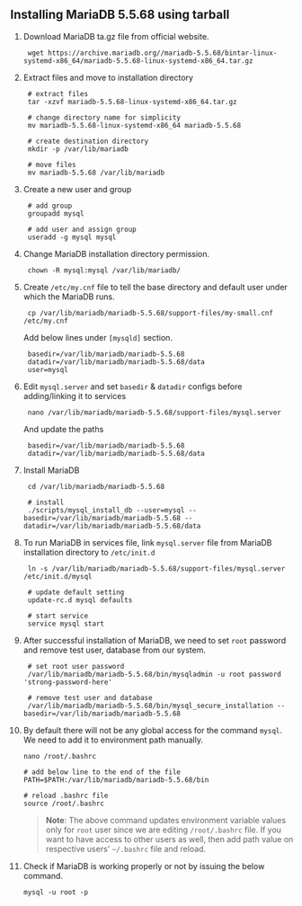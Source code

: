 ## Installing MariaDB 5.5.68 using tarball

1. Download MariaDB ta.gz file from official website.

        wget https://archive.mariadb.org//mariadb-5.5.68/bintar-linux-systemd-x86_64/mariadb-5.5.68-linux-systemd-x86_64.tar.gz

2. Extract files and move to installation directory

        # extract files
        tar -xzvf mariadb-5.5.68-linux-systemd-x86_64.tar.gz

        # change directory name for simplicity
        mv mariadb-5.5.68-linux-systemd-x86_64 mariadb-5.5.68

        # create destination directory
        mkdir -p /var/lib/mariadb

        # move files
        mv mariadb-5.5.68 /var/lib/mariadb

3. Create a new user and group

        # add group
        groupadd mysql

        # add user and assign group
        useradd -g mysql mysql

4. Change MariaDB installation directory permission.

        chown -R mysql:mysql /var/lib/mariadb/

5. Create `/etc/my.cnf` file to tell the base directory and default user under which the MariaDB runs.

        cp /var/lib/mariadb/mariadb-5.5.68/support-files/my-small.cnf /etc/my.cnf

    Add below lines under `[mysqld]` section.

        basedir=/var/lib/mariadb/mariadb-5.5.68
        datadir=/var/lib/mariadb/mariadb-5.5.68/data
        user=mysql

6. Edit `mysql.server` and set `basedir` & `datadir` configs before adding/linking it to services

        nano /var/lib/mariadb/mariadb-5.5.68/support-files/mysql.server

    And update the paths

        basedir=/var/lib/mariadb/mariadb-5.5.68
        datadir=/var/lib/mariadb/mariadb-5.5.68/data


7. Install MariaDB

        cd /var/lib/mariadb/mariadb-5.5.68

        # install 
        ./scripts/mysql_install_db --user=mysql --basedir=/var/lib/mariadb/mariadb-5.5.68 --datadir=/var/lib/mariadb/mariadb-5.5.68/data

8. To run MariaDB in services file, link `mysql.server` file from MariaDB installation directory to `/etc/init.d`

        ln -s /var/lib/mariadb/mariadb-5.5.68/support-files/mysql.server /etc/init.d/mysql

        # update default setting
        update-rc.d mysql defaults

        # start service
        service mysql start

9. After successful installation of MariaDB, we need to set `root` password and remove test user, database from our system.

        # set root user password
        /var/lib/mariadb/mariadb-5.5.68/bin/mysqladmin -u root password 'strong-password-here'

        # remove test user and database
        /var/lib/mariadb/mariadb-5.5.68/bin/mysql_secure_installation --basedir=/var/lib/mariadb/mariadb-5.5.68

10. By default there will not be any global access for the command `mysql`. We need to add it to environment path manually.

        nano /root/.bashrc

        # add below line to the end of the file
        PATH=$PATH:/var/lib/mariadb/mariadb-5.5.68/bin

        # reload .bashrc file
        source /root/.bashrc

    >**Note**: The above command updates environment variable values only for `root` user since we are editing `/root/.bashrc` file. If you want to have access to other users as well, then add path value on respective users' `~/.bashrc` file and reload.

11. Check if MariaDB is working properly or not by issuing the below command.

        mysql -u root -p